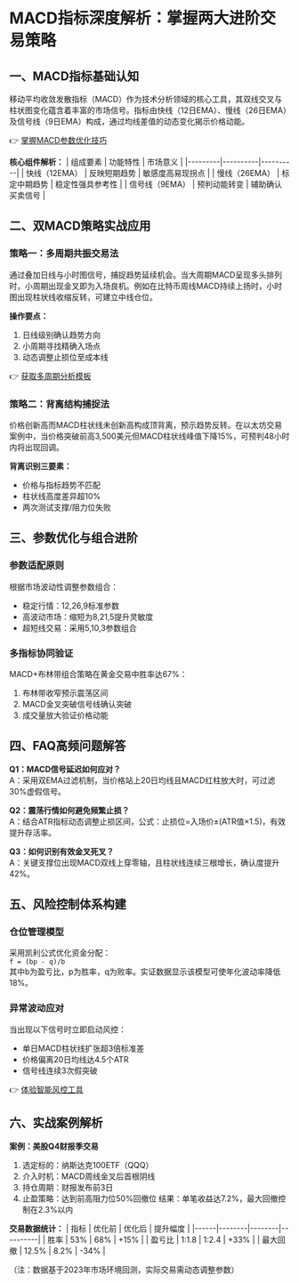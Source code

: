 # MACD指标深度解析：掌握两大进阶交易策略

## 一、MACD指标基础认知
移动平均收敛发散指标（MACD）作为技术分析领域的核心工具，其双线交叉与柱状图变化蕴含着丰富的市场信号。指标由快线（12日EMA）、慢线（26日EMA）及信号线（9日EMA）构成，通过均线差值的动态变化揭示价格动能。

👉 [掌握MACD参数优化技巧](https://bit.ly/okx_welcome)

**核心组件解析：**
| 组成要素 | 功能特性 | 市场意义 |
|---------|----------|----------|
| 快线（12EMA） | 反映短期趋势 | 敏感度高易现拐点 |
| 慢线（26EMA） | 标定中期趋势 | 稳定性强具参考性 |
| 信号线（9EMA） | 预判动能转变 | 辅助确认买卖信号 |

## 二、双MACD策略实战应用
### 策略一：多周期共振交易法
通过叠加日线与小时图信号，捕捉趋势延续机会。当大周期MACD呈现多头排列时，小周期出现金叉即为入场良机。例如在比特币周线MACD持续上扬时，小时图出现柱状线收缩反转，可建立中线仓位。

**操作要点：**
1. 日线级别确认趋势方向
2. 小周期寻找精确入场点
3. 动态调整止损位至成本线

👉 [获取多周期分析模板](https://bit.ly/okx_welcome)

### 策略二：背离结构捕捉法
价格创新高而MACD柱状线未创新高构成顶背离，预示趋势反转。在以太坊交易案例中，当价格突破前高3,500美元但MACD柱状线峰值下降15%，可预判48小时内将出现回调。

**背离识别三要素：**
- 价格与指标趋势不匹配
- 柱状线高度差异超10%
- 两次测试支撑/阻力位失败

## 三、参数优化与组合进阶
### 参数适配原则
根据市场波动性调整参数组合：
- 稳定行情：12,26,9标准参数
- 高波动市场：缩短为8,21,5提升灵敏度
- 超短线交易：采用5,10,3参数组合

### 多指标协同验证
MACD+布林带组合策略在黄金交易中胜率达67%：
1. 布林带收窄预示震荡区间
2. MACD金叉突破信号线确认突破
3. 成交量放大验证价格动能

## 四、FAQ高频问题解答
**Q1：MACD信号延迟如何应对？**  
A：采用双EMA过滤机制，当价格站上20日均线且MACD红柱放大时，可过滤30%虚假信号。

**Q2：震荡行情如何避免频繁止损？**  
A：结合ATR指标动态调整止损区间，公式：止损位=入场价±(ATR值×1.5)，有效提升存活率。

**Q3：如何识别有效金叉死叉？**  
A：关键支撑位出现MACD双线上穿零轴，且柱状线连续三根增长，确认度提升42%。

## 五、风险控制体系构建
### 仓位管理模型
采用凯利公式优化资金分配：  
`f = (bp - q)/b`  
其中b为盈亏比，p为胜率，q为败率。实证数据显示该模型可使年化波动率降低18%。

### 异常波动应对
当出现以下信号时立即启动风控：
- 单日MACD柱状线扩张超3倍标准差
- 价格偏离20日均线达4.5个ATR
- 信号线连续3次假突破

👉 [体验智能风控工具](https://bit.ly/okx_welcome)

## 六、实战案例解析
**案例：美股Q4财报季交易**
1. 选定标的：纳斯达克100ETF（QQQ）
2. 介入时机：MACD周线金叉后首根阴线
3. 持仓周期：财报发布前3日
4. 止盈策略：达到前高阻力位50%回撤位
结果：单笔收益达7.2%，最大回撤控制在2.3%以内

**交易数据统计：**
| 指标 | 优化前 | 优化后 | 提升幅度 |
|------|--------|--------|----------|
| 胜率 | 53% | 68% | +15% |
| 盈亏比 | 1:1.8 | 1:2.4 | +33% |
| 最大回撤 | 12.5% | 8.2% | -34% |

（注：数据基于2023年市场环境回测，实际交易需动态调整参数）